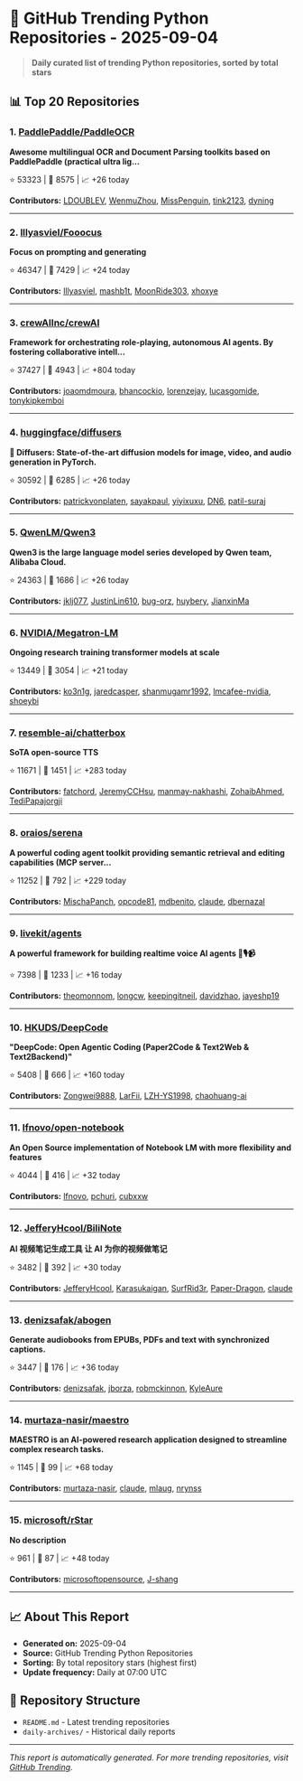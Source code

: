 # 🐍 GitHub Trending Python Repositories - 2025-09-04

> **Daily curated list of trending Python repositories, sorted by total stars**

## 📊 Top 20 Repositories

### 1. [PaddlePaddle/PaddleOCR](https://github.com/PaddlePaddle/PaddleOCR)

**Awesome multilingual OCR and Document Parsing toolkits based on PaddlePaddle (practical ultra lig...**

⭐ 53323 | 🍴 8575 | 📈 +26 today

**Contributors:** [LDOUBLEV](https://github.com/LDOUBLEV), [WenmuZhou](https://github.com/WenmuZhou), [MissPenguin](https://github.com/MissPenguin), [tink2123](https://github.com/tink2123), [dyning](https://github.com/dyning)

---

### 2. [lllyasviel/Fooocus](https://github.com/lllyasviel/Fooocus)

**Focus on prompting and generating**

⭐ 46347 | 🍴 7429 | 📈 +24 today

**Contributors:** [lllyasviel](https://github.com/lllyasviel), [mashb1t](https://github.com/mashb1t), [MoonRide303](https://github.com/MoonRide303), [xhoxye](https://github.com/xhoxye)

---

### 3. [crewAIInc/crewAI](https://github.com/crewAIInc/crewAI)

**Framework for orchestrating role-playing, autonomous AI agents. By fostering collaborative intell...**

⭐ 37427 | 🍴 4943 | 📈 +804 today

**Contributors:** [joaomdmoura](https://github.com/joaomdmoura), [bhancockio](https://github.com/bhancockio), [lorenzejay](https://github.com/lorenzejay), [lucasgomide](https://github.com/lucasgomide), [tonykipkemboi](https://github.com/tonykipkemboi)

---

### 4. [huggingface/diffusers](https://github.com/huggingface/diffusers)

**🤗 Diffusers: State-of-the-art diffusion models for image, video, and audio generation in PyTorch.**

⭐ 30592 | 🍴 6285 | 📈 +26 today

**Contributors:** [patrickvonplaten](https://github.com/patrickvonplaten), [sayakpaul](https://github.com/sayakpaul), [yiyixuxu](https://github.com/yiyixuxu), [DN6](https://github.com/DN6), [patil-suraj](https://github.com/patil-suraj)

---

### 5. [QwenLM/Qwen3](https://github.com/QwenLM/Qwen3)

**Qwen3 is the large language model series developed by Qwen team, Alibaba Cloud.**

⭐ 24363 | 🍴 1686 | 📈 +26 today

**Contributors:** [jklj077](https://github.com/jklj077), [JustinLin610](https://github.com/JustinLin610), [bug-orz](https://github.com/bug-orz), [huybery](https://github.com/huybery), [JianxinMa](https://github.com/JianxinMa)

---

### 6. [NVIDIA/Megatron-LM](https://github.com/NVIDIA/Megatron-LM)

**Ongoing research training transformer models at scale**

⭐ 13449 | 🍴 3054 | 📈 +21 today

**Contributors:** [ko3n1g](https://github.com/ko3n1g), [jaredcasper](https://github.com/jaredcasper), [shanmugamr1992](https://github.com/shanmugamr1992), [lmcafee-nvidia](https://github.com/lmcafee-nvidia), [shoeybi](https://github.com/shoeybi)

---

### 7. [resemble-ai/chatterbox](https://github.com/resemble-ai/chatterbox)

**SoTA open-source TTS**

⭐ 11671 | 🍴 1451 | 📈 +283 today

**Contributors:** [fatchord](https://github.com/fatchord), [JeremyCCHsu](https://github.com/JeremyCCHsu), [manmay-nakhashi](https://github.com/manmay-nakhashi), [ZohaibAhmed](https://github.com/ZohaibAhmed), [TediPapajorgji](https://github.com/TediPapajorgji)

---

### 8. [oraios/serena](https://github.com/oraios/serena)

**A powerful coding agent toolkit providing semantic retrieval and editing capabilities (MCP server...**

⭐ 11252 | 🍴 792 | 📈 +229 today

**Contributors:** [MischaPanch](https://github.com/MischaPanch), [opcode81](https://github.com/opcode81), [mdbenito](https://github.com/mdbenito), [claude](https://github.com/claude), [dbernazal](https://github.com/dbernazal)

---

### 9. [livekit/agents](https://github.com/livekit/agents)

**A powerful framework for building realtime voice AI agents 🤖🎙️📹**

⭐ 7398 | 🍴 1233 | 📈 +16 today

**Contributors:** [theomonnom](https://github.com/theomonnom), [longcw](https://github.com/longcw), [keepingitneil](https://github.com/keepingitneil), [davidzhao](https://github.com/davidzhao), [jayeshp19](https://github.com/jayeshp19)

---

### 10. [HKUDS/DeepCode](https://github.com/HKUDS/DeepCode)

**"DeepCode: Open Agentic Coding (Paper2Code & Text2Web & Text2Backend)"**

⭐ 5408 | 🍴 666 | 📈 +160 today

**Contributors:** [Zongwei9888](https://github.com/Zongwei9888), [LarFii](https://github.com/LarFii), [LZH-YS1998](https://github.com/LZH-YS1998), [chaohuang-ai](https://github.com/chaohuang-ai)

---

### 11. [lfnovo/open-notebook](https://github.com/lfnovo/open-notebook)

**An Open Source implementation of Notebook LM with more flexibility and features**

⭐ 4044 | 🍴 416 | 📈 +32 today

**Contributors:** [lfnovo](https://github.com/lfnovo), [pchuri](https://github.com/pchuri), [cubxxw](https://github.com/cubxxw)

---

### 12. [JefferyHcool/BiliNote](https://github.com/JefferyHcool/BiliNote)

**AI 视频笔记生成工具 让 AI 为你的视频做笔记**

⭐ 3482 | 🍴 392 | 📈 +30 today

**Contributors:** [JefferyHcool](https://github.com/JefferyHcool), [Karasukaigan](https://github.com/Karasukaigan), [SurfRid3r](https://github.com/SurfRid3r), [Paper-Dragon](https://github.com/Paper-Dragon), [claude](https://github.com/claude)

---

### 13. [denizsafak/abogen](https://github.com/denizsafak/abogen)

**Generate audiobooks from EPUBs, PDFs and text with synchronized captions.**

⭐ 3447 | 🍴 176 | 📈 +36 today

**Contributors:** [denizsafak](https://github.com/denizsafak), [jborza](https://github.com/jborza), [robmckinnon](https://github.com/robmckinnon), [KyleAure](https://github.com/KyleAure)

---

### 14. [murtaza-nasir/maestro](https://github.com/murtaza-nasir/maestro)

**MAESTRO is an AI-powered research application designed to streamline complex research tasks.**

⭐ 1145 | 🍴 99 | 📈 +68 today

**Contributors:** [murtaza-nasir](https://github.com/murtaza-nasir), [claude](https://github.com/claude), [mlaug](https://github.com/mlaug), [nrynss](https://github.com/nrynss)

---

### 15. [microsoft/rStar](https://github.com/microsoft/rStar)

**No description**

⭐ 961 | 🍴 87 | 📈 +48 today

**Contributors:** [microsoftopensource](https://github.com/microsoftopensource), [J-shang](https://github.com/J-shang)

---


## 📈 About This Report

- **Generated on:** 2025-09-04
- **Source:** GitHub Trending Python Repositories
- **Sorting:** By total repository stars (highest first)
- **Update frequency:** Daily at 07:00 UTC

## 🔗 Repository Structure

- `README.md` - Latest trending repositories
- `daily-archives/` - Historical daily reports

---

*This report is automatically generated. For more trending repositories, visit [GitHub Trending](https://github.com/trending/python).*
